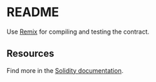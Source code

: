 # README

Use [Remix](https://remix.ethereum.org/) for compiling and testing the contract.

## Resources

Find more in the [Solidity documentation](https://docs.soliditylang.org/en/v0.8.30/).
